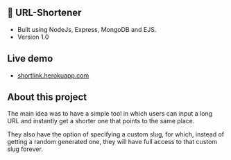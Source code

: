 ## 🔗 URL-Shortener
- Built using NodeJs, Express, MongoDB and EJS. 
- Version 1.0

## Live demo
- [shortlink.herokuapp.com](https://shortlink.herokuapp.com/)

## About this project
The main idea was to have a simple tool in which users can input a long URL and instantly get a shorter one that points to the same place.

They also have the option of specifying a custom slug, for which, instead of getting a random generated one, they will have full access to that custom slug forever.
